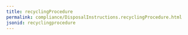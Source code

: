 ```yaml
---
title: recyclingProcedure
permalink: compliance/DisposalInstructions.recyclingProcedure.html
jsonid: recyclingprocedure
---
```

